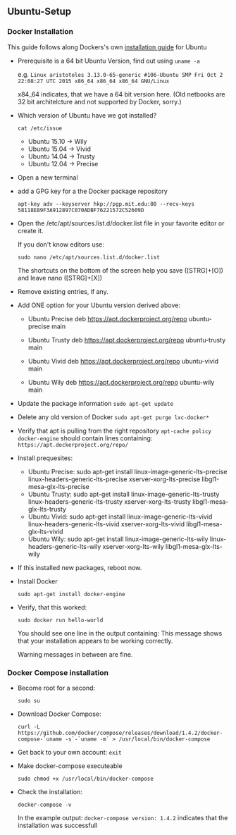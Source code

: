 ## Ubuntu-Setup

### Docker Installation

This guide follows along Dockers's own [installation guide](https://docs.docker.com/installation/ubuntulinux/) for Ubuntu

* Prerequisite is a 64 bit Ubuntu Version, find out using
  ```uname -a```

  e.g. ```Linux aristoteles 3.13.0-65-generic #106-Ubuntu SMP Fri Oct 2 22:08:27 UTC 2015 x86_64 x86_64 x86_64 GNU/Linux```

  x84_64 indicates, that we have a 64 bit version here. (Old netbooks are 32 bit architelcture and not supported by Docker, sorry.)

* Which version of Ubuntu have we got installed?

  ```cat /etc/issue```
  * Ubuntu 15.10 -> Wily
  * Ubuntu 15.04 -> Vivid
  * Ubuntu 14.04 -> Trusty
  * Ubuntu 12.04 -> Precise


* Open a new terminal

* add a GPG key for a the Docker package repository

  ```apt-key adv --keyserver hkp://pgp.mit.edu:80 --recv-keys 58118E89F3A912897C070ADBF76221572C52609D```

* Open the /etc/apt/sources.list.d/docker.list file in your favorite editor or create it.

  If you don't know editors use:

  ```sudo nano /etc/apt/sources.list.d/docker.list```

  The shortcuts on the bottom of the screen help you save ([STRG]+[O]) and leave nano ([STRG]+[X])

* Remove existing entries, if any.

* Add ONE option for your Ubuntu version derived above:
  * Ubuntu Precise
    deb https://apt.dockerproject.org/repo ubuntu-precise main

  * Ubuntu Trusty
    deb https://apt.dockerproject.org/repo ubuntu-trusty main

  * Ubuntu Vivid
    deb https://apt.dockerproject.org/repo ubuntu-vivid main

  * Ubuntu Wily
    deb https://apt.dockerproject.org/repo ubuntu-wily main

* Update the package information
  ```sudo apt-get update```

* Delete any old version of Docker
  ```sudo apt-get purge lxc-docker*```

* Verify that apt is pulling from the right repository
  ```apt-cache policy docker-engine```
  should contain lines containing: ``` https://apt.dockerproject.org/repo/```

* Install prequesites:
  * Ubuntu  Precise:
    sudo apt-get install linux-image-generic-lts-precise linux-headers-generic-lts-precise xserver-xorg-lts-precise libgl1-mesa-glx-lts-precise
  * Ubuntu  Trusty:
    sudo apt-get install linux-image-generic-lts-trusty linux-headers-generic-lts-trusty xserver-xorg-lts-trusty libgl1-mesa-glx-lts-trusty
  * Ubuntu  Vivid:
    sudo apt-get install linux-image-generic-lts-vivid linux-headers-generic-lts-vivid xserver-xorg-lts-vivid libgl1-mesa-glx-lts-vivid
  * Ubuntu  Wily:
    sudo apt-get install linux-image-generic-lts-wily linux-headers-generic-lts-wily xserver-xorg-lts-wily libgl1-mesa-glx-lts-wily

* If this installed new packages, reboot now.

* Install Docker

  ```sudo apt-get install docker-engine```

* Verify, that this worked:

  ```sudo docker run hello-world```

  You should see one line in the output containing: This message shows that your installation appears to be working correctly.

  Warning messages in between are fine.


### Docker Compose installation


* Become root for a second:

  ```sudo su```

* Download Docker Compose:

  ```curl -L https://github.com/docker/compose/releases/download/1.4.2/docker-compose-`uname -s`-`uname -m` > /usr/local/bin/docker-compose```

* Get back to your own account: ```exit```

* Make docker-compose executeable

  ```sudo chmod +x /usr/local/bin/docker-compose```

* Check the installation:

  ```docker-compose -v```

  In the example output: ```docker-compose version: 1.4.2``` indicates that the installation was successfull

